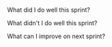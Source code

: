 What did I do well this sprint?

What didn't I do well this sprint?

What can I improve on next sprint?
